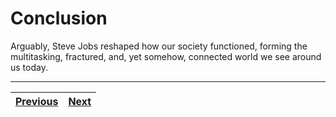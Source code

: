 # Conclusion

Arguably, Steve Jobs reshaped how our society functioned, forming the multitasking, fractured, and, yet somehow, connected world we see around us today.

---

| [Previous](/Sites/BreakingBarriers/SocietalImpact.md) | [Next](/Sites/WorksCited.md) |
| ----------------------------------------------------- | ---------------------------- |
